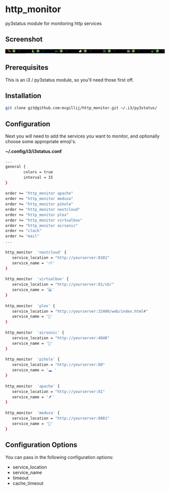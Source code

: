 # http_monitor
py3status module for monitoring http services

## Screenshot
![Status Bar with http_monitor](/images/status_bar.png)

## Prerequisites

This is an i3 / py3status module, so you'll need those first off.

## Installation

```bash
git clone git@github.com:mcgillij/http_monitor.git ~/.i3/py3status/
```

## Configuration

Next you will need to add the services you want to monitor, and optionally choose some appropriate emoji's.

**~/.config/i3/i3status.conf**

```bash
...
general {
        colors = true
        interval = 15
}

order += "http_monitor apache"
order += "http_monitor medusa"
order += "http_monitor pihole"
order += "http_monitor nextcloud"
order += "http_monitor plex"
order += "http_monitor virtualbox"
order += "http_monitor airsonic"
order += "clock"
order += "mail"
...

http_monitor  'nextcloud' {
   service_location = "http://yourserver:8181"
   service_name = '⛅'
}

http_monitor  'virtualbox' {
   service_location = "http://yourserver:81/vb/"
   service_name = '💻'
}

http_monitor  'plex' {
   service_location = "http://yourserver:32400/web/index.html#"
   service_name = '🎥'
}

http_monitor  'airsonic' {
   service_location = "http://yourserver:4040"
   service_name = '🍃'
}

http_monitor  'pihole' {
   service_location = "http://yourserver:80"
   service_name = '🕳️ '
}

http_monitor  'apache' {
   service_location = "http://yourserver:81"
   service_name = '🪶'
}

http_monitor  'medusa' {
   service_location = "http://yourserver:8081"
   service_name = '🐍'
}
``` 
## Configuration Options

You can pass in the following configuration options:

* service_location
* service_name
* timeout
* cache_timeout

